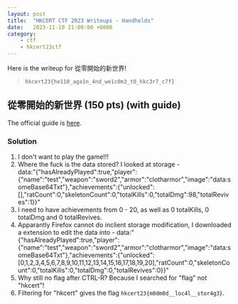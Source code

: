 ```yaml
---
layout: post
title:  "HKCERT CTF 2023 Writeups - Handhelds"
date:   2023-11-10 21:00:00 +0800
category: 
    - ctf
    - hkcert23ctf
---
```


Here is the writeup for 從零開始的新世界!

> `hkcert23{he110_aga1n_4nd_we1c0m3_t0_hkc3r7_c7f}`

## 從零開始的新世界 (150 pts) (with guide)

The official guide is [here](https://hackmd.io/@blackb6a/hkcert-ctf-2023-i-zh-378c762700aa0175#ReZero--%E5%BE%9E%E9%9B%B6%E9%96%8B%E5%A7%8B%E7%9A%84%E6%96%B0%E4%B8%96%E7%95%8C-Web).

### Solution

1. I don't want to play the game!!!
2. Where the fuck is the data stored? I looked at storage -  
    data:"{"hasAlreadyPlayed":true,"player":{"name":"test","weapon":"sword2","armor":"clotharmor","image":"data:someBase64Txt"},"achievements":{"unlocked":[],"ratCount":0,"skeletonCount":0,"totalKills":0,"totalDmg":98,"totalRevives":1}}"
3. I need to have achievements from 0 - 20, as well as 0 totalKills, 0 totalDmg and 0 totalRevives.
4. Apparantly Firefox cannot do inclient storage modification, I downloaded a extension to edit the data into -
    data:"{"hasAlreadyPlayed":true,"player":{"name":"test","weapon":"sword2","armor":"clotharmor","image":"data:someBase64Txt"},"achievements":{"unlocked":[0,1,2,3,4,5,6,7,8,9,10,11,12,13,14,15,16,17,18,19,20],"ratCount":0,"skeletonCount":0,"totalKills":0,"totalDmg":0,"totalRevives":0}}"
5. Why still no flag after CTRL-R? Because I searched for "flag" not "hkcert"!
6. Filtering for "hkcert" gives the flag `hkcert23{m0dm0d__loc4l__stor4g3}`.
